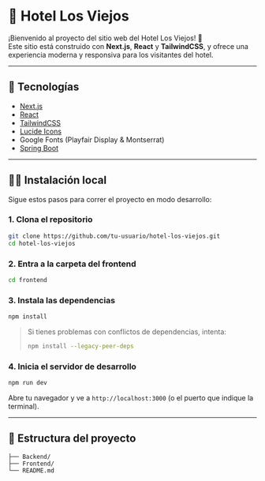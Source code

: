 # 🏨 Hotel Los Viejos

¡Bienvenido al proyecto del sitio web del Hotel Los Viejos! 🌴  
Este sitio está construido con **Next.js**, **React** y **TailwindCSS**, y ofrece una experiencia moderna y responsiva para los visitantes del hotel.

---

## 🚀 Tecnologías

- [Next.js](https://nextjs.org/)
- [React](https://reactjs.org/)
- [TailwindCSS](https://tailwindcss.com/)
- [Lucide Icons](https://lucide.dev/)
- Google Fonts (Playfair Display & Montserrat)
- [Spring Boot](https://spring.io/projects/spring-boot)

---

## 🧑‍💻 Instalación local

Sigue estos pasos para correr el proyecto en modo desarrollo:

### 1. Clona el repositorio

```bash
git clone https://github.com/tu-usuario/hotel-los-viejos.git
cd hotel-los-viejos
```

### 2. Entra a la carpeta del frontend

```bash
cd frontend
```

### 3. Instala las dependencias

```bash
npm install
```

> Si tienes problemas con conflictos de dependencias, intenta:
> ```bash
> npm install --legacy-peer-deps
> ```

### 4. Inicia el servidor de desarrollo

```bash
npm run dev
```

Abre tu navegador y ve a `http://localhost:3000` (o el puerto que indique la terminal).

---

## 📁 Estructura del proyecto

```
├── Backend/                  
├── Frontend/        
└── README.md             
```

